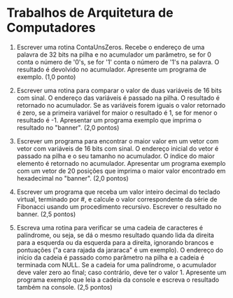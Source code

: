 # Trabalhos de Arquitetura de Computadores

1. Escrever uma rotina ContaUnsZeros. Recebe o endereço de uma palavra de 32
bits na pilha e no acumulador um parâmetro, se for 0 conta o número de '0's, se
for '1' conta o número de '1's na palavra. O resultado é devolvido no
acumulador. Apresente um programa de exemplo. (1,0 ponto)

2. Escrever uma rotina para comparar o valor de duas variáveis de 16 bits com
sinal. O endereço das variáveis é passado na pilha. O resultado é retornado no
acumulador. Se as variáveis forem iguais o valor retornado é zero, se a primeira
variável for maior o resultado é 1, se for menor o resultado é -1. Apresentar um
programa exemplo que imprima o resultado no "banner". (2,0 pontos)

3. Escrever um programa para encontrar o maior valor em um vetor com vetor com
variáveis de 16 bits com sinal. O endereço inicial do vetor é passado na pilha e
o seu tamanho no acumulador. O índice do maior elemento é retornado no
acumulador. Apresentar um programa exemplo com um vetor de 20 posições que
imprima o maior valor encontrado em hexadecimal no "banner". (2,0 pontos)

4. Escrever um programa que receba um valor inteiro decimal do teclado virtual,
terminado por #,  e calcule o valor correspondente da série de Fibonacci usando
um procedimento recursivo. Escrever o resultado no banner. (2,5 pontos)

5. Escreva uma rotina para verificar se uma cadeia de caracteres é palíndrome,
ou seja, se dá o mesmo resultado quando lida da direita para a esquerda ou da
esquerda para a direita, ignorando brancos e pontuações ("a cara rajada da
jararaca" é um exemplo). O endereço do início da cadeia é passado como parâmetro
na pilha e a cadeia é terminada com NULL. Se  a cadeia for uma palíndrome, o
acumulador deve valer zero ao final; caso contrário, deve ter o valor 1.
Apresente um programa exemplo que leia a cadeia da console e escreva o resultado
também na console. (2,5 pontos)
